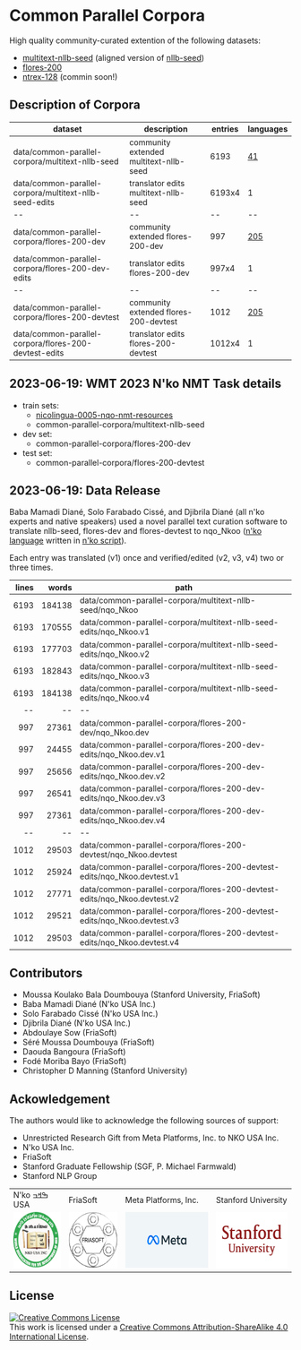 # Common Parallel Corpora
High quality community-curated extention of the following datasets:
- [multitext-nllb-seed](https://github.com/common-parallel-corpora/multitext-nllb-seed) (aligned version of [nllb-seed](https://github.com/facebookresearch/flores/tree/main/nllb_seed))
- [flores-200](https://github.com/facebookresearch/flores/blob/main/flores200/README.md)  
- [ntrex-128](https://github.com/MicrosoftTranslator/NTREX) (commin soon!)


## Description of Corpora
|dataset                                                |description|entries|languages|
|--|--|--|--|
|data/common-parallel-corpora/multitext-nllb-seed       |community extended multitext-nllb-seed|6193|[41](data/common-parallel-corpora/lang-list-multitext-nllb-seed.md)|
|data/common-parallel-corpora/multitext-nllb-seed-edits |translator edits multitext-nllb-seed|6193x4|1|
|--|--|--|--|
|data/common-parallel-corpora/flores-200-dev            |community extended flores-200-dev|997|[205](data/common-parallel-corpora/lang-list-flores-dev.md)|
|data/common-parallel-corpora/flores-200-dev-edits      |translator edits flores-200-dev|997x4|1|
|--|--|--|--|
|data/common-parallel-corpora/flores-200-devtest        |community extended flores-200-devtest|1012|[205](data/common-parallel-corpora/lang-list-flores-devtest.md)|
|data/common-parallel-corpora/flores-200-devtest-edits  |translator edits flores-200-devtest|1012x4|1|


## 2023-06-19: WMT 2023 N'ko NMT Task details
- train sets:
  - [nicolingua-0005-nqo-nmt-resources](https://github.com/mdoumbouya/nicolingua-0005-nqo-nmt-resources)
  - common-parallel-corpora/multitext-nllb-seed
- dev set:
  - common-parallel-corpora/flores-200-dev
- test set:
  - common-parallel-corpora/flores-200-devtest

## 2023-06-19: Data Release
Baba Mamadi Diané, Solo Farabado Cissé, and Djibrila Diané (all n'ko experts and native speakers) used a novel parallel text curation software to translate nllb-seed, flores-dev and flores-devtest to nqo_Nkoo ([n'ko language](https://en.wikipedia.org/wiki/N%27Ko_language) written in [n'ko script](https://en.wikipedia.org/wiki/N%27Ko_script)).

Each entry was translated (v1) once and verified/edited (v2, v3, v4) two or three times.


|lines|words|path|
|--:|--:|--|
|     6193 |   184138 | data/common-parallel-corpora/multitext-nllb-seed/nqo_Nkoo|
|     6193 |   170555 | data/common-parallel-corpora/multitext-nllb-seed-edits/nqo_Nkoo.v1|
|     6193 |   177703 | data/common-parallel-corpora/multitext-nllb-seed-edits/nqo_Nkoo.v2|
|     6193 |   182843 | data/common-parallel-corpora/multitext-nllb-seed-edits/nqo_Nkoo.v3|
|     6193 |   184138 | data/common-parallel-corpora/multitext-nllb-seed-edits/nqo_Nkoo.v4|
|--|--|--|
|      997 |    27361 | data/common-parallel-corpora/flores-200-dev/nqo_Nkoo.dev|
|      997 |    24455 | data/common-parallel-corpora/flores-200-dev-edits/nqo_Nkoo.dev.v1|
|      997 |    25656 | data/common-parallel-corpora/flores-200-dev-edits/nqo_Nkoo.dev.v2|
|      997 |    26541 | data/common-parallel-corpora/flores-200-dev-edits/nqo_Nkoo.dev.v3|
|      997 |    27361 | data/common-parallel-corpora/flores-200-dev-edits/nqo_Nkoo.dev.v4|
|--|--|--|
|     1012 |    29503 | data/common-parallel-corpora/flores-200-devtest/nqo_Nkoo.devtest|
|     1012 |    25924 | data/common-parallel-corpora/flores-200-devtest-edits/nqo_Nkoo.devtest.v1|
|     1012 |    27771 | data/common-parallel-corpora/flores-200-devtest-edits/nqo_Nkoo.devtest.v2|
|     1012 |    29521 | data/common-parallel-corpora/flores-200-devtest-edits/nqo_Nkoo.devtest.v3|
|     1012 |    29503 | data/common-parallel-corpora/flores-200-devtest-edits/nqo_Nkoo.devtest.v4|



## Contributors
- Moussa Koulako Bala Doumbouya (Stanford University, FriaSoft)
- Baba Mamadi Diané (N'ko USA Inc.)
- Solo Farabado Cissé (N'ko USA Inc.)
- Djibrila Diané (N'ko USA Inc.)
- Abdoulaye Sow (FriaSoft)
- Séré Moussa Doumbouya (FriaSoft)
- Daouda Bangoura (FriaSoft)
- Fodé Moriba Bayo (FriaSoft)
- Christopher D Manning (Stanford University)

## Ackowledgement
The authors would like to acknowledge the following sources of support:
- Unrestricted Research Gift from Meta Platforms, Inc. to NKO USA Inc.
- N'ko USA Inc.
- FriaSoft
- Stanford Graduate Fellowship (SGF, P. Michael Farmwald)
- Stanford NLP Group

<table>
  <tr>
    <td>
      N'ko ߒߞߏ USA
    </td>
    <td>
      FriaSoft
    </td>
    <td>
      Meta Platforms, Inc.
    </td>
    <td>
      Stanford University
    </td>
  </tr>
  <tr>
    <td>
      <img src='img/nko.png' height='100px' />
    </td>
    <td>
      <img src='img/friasoft.png' height='100px' />
    </td>
    <td>
      <img src='img/meta.png' height='100px' />
    </td>
    <td>
      <img src='img/stanford.png' height='100px' />
    </td>
  </tr>
</table>




## License
<a rel="license" href="http://creativecommons.org/licenses/by-sa/4.0/"><img alt="Creative Commons License" style="border-width:0" src="https://i.creativecommons.org/l/by-sa/4.0/88x31.png" /></a><br />This work is licensed under a <a rel="license" href="http://creativecommons.org/licenses/by-sa/4.0/">Creative Commons Attribution-ShareAlike 4.0 International License</a>.